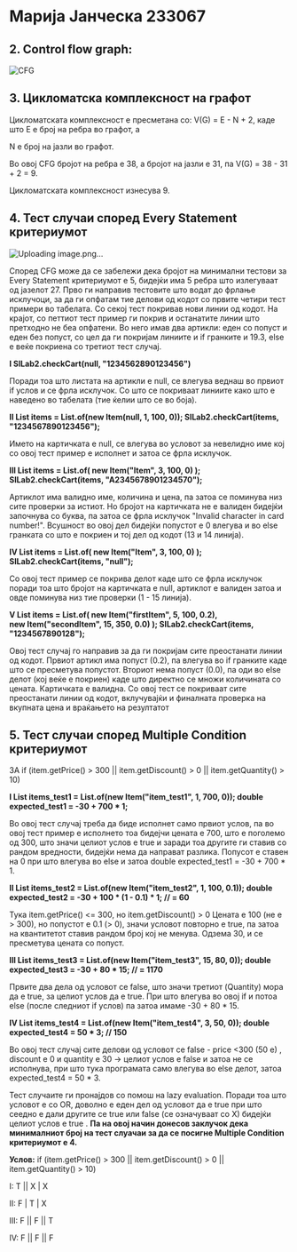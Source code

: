 # **Марија Јанческа 233067**

## 2. Control flow graph:

![CFG](https://github.com/user-attachments/assets/b212f4ce-5773-411f-b7b3-c748693c22db)


## 3. Цикломатска комплексност на графот
   
   Цикломатската комплексност е пресметана со: V(G) = E - N + 2, каде што Е е број на ребра во графот, а
   
   N е број на јазли во графот.
   
   Во овој CFG бројот на ребра е 38, а бројот на јазли е 31, па  V(G) = 38 - 31 + 2 = 9.
   
   Цикломатската комплексност изнесува 9.

## 4. Тест случаи според Every Statement критериумот
      
![Uploading image.png…]()


Според CFG може да се забележи дека бројот на минимални тестови за Every Statement критериумот е 5, бидејќи има 5 ребра што излегуваат од јазелот 27.
Прво ги направив тестовите што водат до фрлање исклучоци, за да ги опфатам тие делови од кодот со првите четири тест примери во табелата. Со секој тест покривав нови линии од кодот. На крајот, со петтиот тест пример ги покрив и останатите линии што претходно не беа опфатени. Во него имав два артикли: еден со попуст и еден без попуст, со цел да ги покријам линиите и if гранките и 19.3, else е веќе покриена со третиот тест случај.

**I SILab2.checkCart(null, "1234562890123456")**

   Поради тоа што листата на артикли е null, се влегува веднаш во првиот if услов и се фрла 
   исклучок. Со што се покриваат линиите како што е наведено во табелата (тие ќелии што се во 
   боја).

   
**II List<Item> items = List.of(new Item(null, 1, 100, 0));
     SILab2.checkCart(items, "1234567890123456");** 
     
   Името на картичката е null, се влегува во условот за невелидно 
   име кој со овој тест пример е исполнет и затоа се фрла исклучок. 
    

     
 **III List<Item> items = List.of(
       new Item("Item", 3, 100, 0)
       );
       SILab2.checkCart(items, "A2345678901234570");** 
       
 Артиклот има валидно име, количина и цена, па затоа се поминува низ сите проверки за истиот.
   Но бројот на картичката не е валиден бидејќи започнува со буква, па затоа се фрла исклучок "Invalid character in card number!". 
    Всушност во овој дел бидејќи попустот е 0 влегува и во else гранката со што е покриен и тој дел од кодот (13 и 14 линија).

      
 **IV List<Item> items = List.of(
      new Item("Item", 3, 100, 0)
      );
      SILab2.checkCart(items, "null");**
      
   Со овој тест пример се покрива делот каде што се фрла исклучок поради
   тоа што бројот на картичката е null, артиклот е валиден затоа и овде
   поминува низ тие проверки (1 - 15 линија).

     
   **V List<Item> items = List.of(
     new Item("firstItem", 5, 100, 0.2),   
     new Item("secondItem", 15, 350, 0.0) 
     );
     SILab2.checkCart(items, "1234567890128");**
     
Овој тест случај го направив за да ги покријам сите преостанати линии од кодот. Првиот артикл има попуст (0.2), па влегува во if гранките каде што се пресметува попустот. Вториот нема попуст (0.0), па оди во else делот (кој веќе е покриен) каде што директно се множи количината со цената. Картичката е валидна. Со овој тест се покриваат сите преостанати линии од кодот, вклучувајќи и финалната проверка на вкупната цена и враќањето на резултатот

## 5. Тест случаи според Multiple Condition критериумот
ЗА if (item.getPrice() > 300 || item.getDiscount() > 0 || item.getQuantity() > 10)

   **I List<Item> items_test1 = List.of(new Item("item_test1", 1, 700, 0));
double expected_test1 = -30 + 700 * 1;**

Во овој тест случај треба да биде исполнет само првиот услов, па во овој тест пример е исполнето тоа бидејчи цената е 700, што е поголемо од 300, што значи целиот услов е true и заради тоа другите ги ставив со рандом вредности, бидејќи нема да направат разлика. Попусот е ставен на 0 при што влегува во else и затоа double expected_test1 = -30 + 700 * 1. 

**II List<Item> items_test2 = List.of(new Item("item_test2", 1, 100, 0.1));
double expected_test2 = -30 + 100 * (1 - 0.1) * 1; // = 60**

   Тука item.getPrice() <= 300, но item.getDiscount() > 0
   Цената е 100 (не е > 300), но попустот е 0.1 (> 0), значи условот повторно е true, па затоа на квантитетот ставив рандом број кој не менува.
   Одзема 30, и се пресметува цената со попуст.

   **III List<Item> items_test3 = List.of(new Item("item_test3", 15, 80, 0));
double expected_test3 = -30 + 80 * 15; // = 1170**

  Првите два дела од условот се false, што значи третиот (Quantity) мора да е true, за целиот услов да е true. При што влегува во овој if и потоа else (после следниот if услов) па затоа имаме -30 + 80 * 15.
  
 **IV List<Item> items_test4 = List.of(new Item("item_test4", 3, 50, 0));
double expected_test4 = 50 * 3; // 150**

Во овој тест случај сите делови од условот се false - price <300 (50 e) , discount e 0 и quantity e 30 ->  целиот услов е false и затоа не се исполнува, при што тука програмата само влегува во else делот, затоа expected_test4 = 50 * 3.

Тест случаите ги пронајдов со помош на lazy evaluation. Поради тоа што условот е со OR, доволно е еден дел од условот да е true при што сеедно е дали другите  се true или false (се означуваат со X) бидејќи целиот услов е true . **Па на овој начин донесов заклучок дека минималниот број на тест слуачаи за да се посигне Multiple Condition критериумот е 4.**

 **Услов:** if (item.getPrice() > 300 || item.getDiscount() > 0 || item.getQuantity() > 10)
 
I: T || X | X
         
II: F | T | X

III: F || F || T
         
IV: F || F || F


